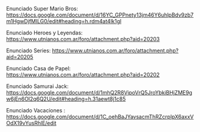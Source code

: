 Enunciado Super Mario Bros: https://docs.google.com/document/d/16YC_GPPnety13jm46Y6uhlpBdv9zb7m1HgwDjfMILG0/edit#heading=h.rdm4at4lk1gl

Enunciado Heroes y Leyendas: https://www.utnianos.com.ar/foro/attachment.php?aid=20203

Enunciado Series: https://www.utnianos.com.ar/foro/attachment.php?aid=20205

Enunciado Casa de Papel: https://www.utnianos.com.ar/foro/attachment.php?aid=20202

Enunciado Samurai Jack: https://docs.google.com/document/d/1mhQ2R8VjpoVrQ5JroYbkiBHjZME9gw6jEn6OI2q6Q2U/edit#heading=h.31aewt8j1c85

Enunciado Vacaciones : https://docs.google.com/document/d/1C_oehBaJYavsacmThRZcrpIpX6axxVOdX19vYusRhlE/edit